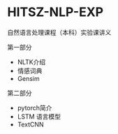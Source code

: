 # HITSZ-NLP-EXP
自然语言处理课程（本科）实验课讲义


第一部分
- NLTK介绍
- 情感词典
- Gensim

第二部分
- pytorch简介
- LSTM 语言模型
- TextCNN
